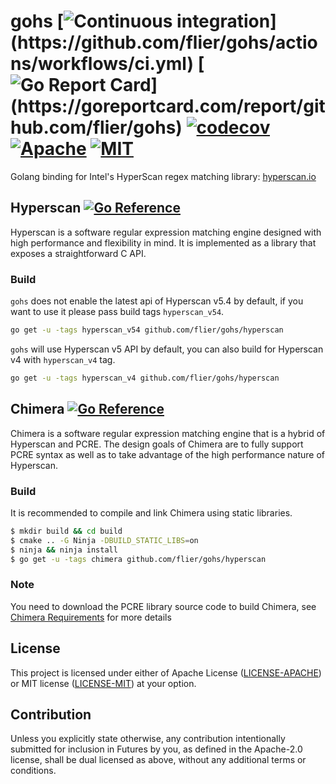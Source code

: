 # gohs [![Continuous integration](https://github.com/flier/gohs/actions/workflows/ci.yml/badge.svg?)](https://github.com/flier/gohs/actions/workflows/ci.yml) [![Go Report Card](https://goreportcard.com/badge/github.com/flier/gohs?)](https://goreportcard.com/report/github.com/flier/gohs) [![codecov](https://codecov.io/gh/flier/gohs/branch/master/graph/badge.svg?token=F5CLCxpJGM)](https://codecov.io/gh/flier/gohs)  [![Apache](https://img.shields.io/badge/license-Apache-blue.svg)](https://github.com/flier/gohs/blob/master/LICENSE-APACHE) [![MIT](https://img.shields.io/badge/license-MIT-blue.svg)](https://github.com/flier/gohs/blob/master/LICENSE-MIT)

Golang binding for Intel's HyperScan regex matching library: [hyperscan.io](https://www.hyperscan.io/)

## Hyperscan [![Go Reference](https://pkg.go.dev/badge/github.com/flier/gohs/hyperscan.svg)](https://pkg.go.dev/github.com/flier/gohs/hyperscan)

Hyperscan is a software regular expression matching engine designed with high performance and flexibility in mind. It is implemented as a library that exposes a straightforward C API.

### Build

`gohs` does not enable the latest api of Hyperscan v5.4 by default, if you want to use it please pass build tags `hyperscan_v54`.

```bash
go get -u -tags hyperscan_v54 github.com/flier/gohs/hyperscan
```

`gohs` will use Hyperscan v5 API by default, you can also build for Hyperscan v4 with `hyperscan_v4` tag.

```bash
go get -u -tags hyperscan_v4 github.com/flier/gohs/hyperscan
```

## Chimera [![Go Reference](https://pkg.go.dev/badge/github.com/flier/gohs/chimera.svg)](https://pkg.go.dev/github.com/flier/gohs/chimera)

Chimera is a software regular expression matching engine that is a hybrid of Hyperscan and PCRE. The design goals of Chimera are to fully support PCRE syntax as well as to take advantage of the high performance nature of Hyperscan.

### Build

It is recommended to compile and link Chimera using static libraries.

```bash
$ mkdir build && cd build
$ cmake .. -G Ninja -DBUILD_STATIC_LIBS=on
$ ninja && ninja install
$ go get -u -tags chimera github.com/flier/gohs/hyperscan
```

### Note

You need to download the PCRE library source code to build Chimera, see [Chimera Requirements](https://intel.github.io/hyperscan/dev-reference/chimera.html#requirements) for more details

## License

This project is licensed under either of Apache License ([LICENSE-APACHE](LICENSE-APACHE)) or MIT license ([LICENSE-MIT](LICENSE-MIT)) at your option.

## Contribution

Unless you explicitly state otherwise, any contribution intentionally submitted
for inclusion in Futures by you, as defined in the Apache-2.0 license, shall be
dual licensed as above, without any additional terms or conditions.
